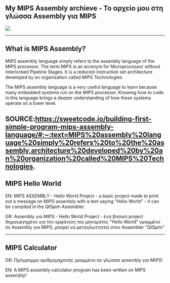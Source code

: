 My MIPS Assembly archieve - Το αρχείο μου στη γλώσσα Assembly για MIPS
--------
![](https://th.bing.com/th/id/OIP.XKgEwo_PD54CUIZ2nmlWpgEsCo?pid=ImgDet&rs=1)


----
What is MIPS Assembly?
-----
MIPS assembly language simply refers to the assembly language of the MIPS processor. The term MIPS is an acronym for Microprocessor without Interlocked Pipeline Stages. It is a reduced-instruction set architecture developed by an organization called MIPS Technologies.

The MIPS assembly language is a very useful language to learn because many embedded systems run on the MIPS processor. Knowing how to code in this language brings a deeper understanding of how these systems operate on a lower level.

SOURCE:https://sweetcode.io/building-first-simple-program-mips-assembly-language/#:~:text=MIPS%20assembly%20language%20simply%20refers%20to%20the%20assembly,architecture%20developed%20by%20an%20organization%20called%20MIPS%20Technologies.
---------------------------------------------------------------------------------------------------------------------------------------------------------------------------------
MIPS Hello World
---------------------------------------------------------------------------------------------------------------------------------------------------------------------------------
EN: MIPS ASSEMBLY - Hello World Project - a basic project made to print out a message on MIPS assembly with a text saying "Hello World" - it can be compiled in the QtSpim Assembler.



GR: Assembly για MIPS - Hello World Project - ένα βασικό project δημιουργημένο για την εμφάνιση του μηνύματος "Hello World" γραμμένο σε Assembly για MIPS, μπορεί να μεταγλωττιστεί στον Assembler "QtSpim"


-----------------------------------------------------------------------------------------------------------------------------------------------------------------------------------
MIPS Calculator
---------------------------------------------------------------------------------------------------------------------------------------------------------------------------------
GR: Πρόγραμμα αριθμομηχανής γραμμένο σε γλώσσα assembly για MIPS! 


EN: A MIPS assembly calculator program has been written on MIPS assembly!
